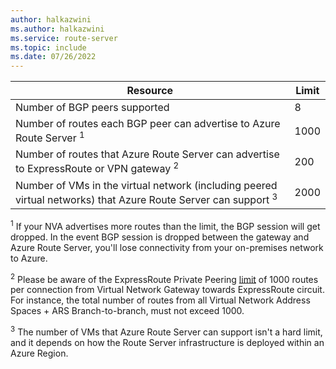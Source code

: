```yaml
---
author: halkazwini
ms.author: halkazwini
ms.service: route-server
ms.topic: include
ms.date: 07/26/2022
---
```

| Resource | Limit |
|----------|-------|
| Number of BGP peers supported | 8 |
| Number of routes each BGP peer can advertise to Azure Route Server <sup>1</sup> | 1000 |
| Number of routes that Azure Route Server can advertise to ExpressRoute or VPN gateway <sup>2</sup>  | 200 |
| Number of VMs in the virtual network (including peered virtual networks) that Azure Route Server can support <sup>3</sup> | 2000 |

<sup>1</sup> If your NVA advertises more routes than the limit, the BGP session will get dropped. In the event BGP session is dropped between the gateway and Azure Route Server, you'll lose connectivity from your on-premises network to Azure.

<sup>2</sup> Please be aware of the ExpressRoute Private Peering [limit](../articles/azure-resource-manager/management/azure-subscription-service-limits.md) of 1000 routes per connection from Virtual Network Gateway towards ExpressRoute circuit. For instance, the total number of routes from all Virtual Network Address Spaces + ARS Branch-to-branch, must not exceed 1000.

<sup>3</sup> The number of VMs that Azure Route Server can support isn't a hard limit, and it depends on how the Route Server infrastructure is deployed within an Azure Region.

